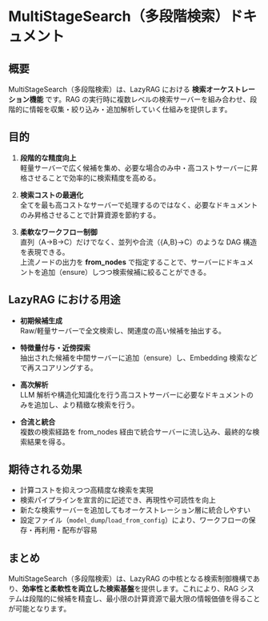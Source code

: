 # MultiStageSearch（多段階検索）ドキュメント

## 概要

MultiStageSearch（多段階検索）は、LazyRAG における **検索オーケストレーション機能** です。RAG の実行時に複数レベルの検索サーバーを組み合わせ、段階的に情報を収集・絞り込み・追加解析していく仕組みを提供します。

## 目的

1. **段階的な精度向上**  
   軽量サーバーで広く候補を集め、必要な場合のみ中・高コストサーバーに昇格させることで効率的に検索精度を高める。

2. **検索コストの最適化**  
   全てを最も高コストなサーバーで処理するのではなく、必要なドキュメントのみ昇格させることで計算資源を節約する。

3. **柔軟なワークフロー制御**  
   直列（A→B→C）だけでなく、並列や合流（{A,B}→C）のような DAG 構造を表現できる。  
   上流ノードの出力を **from_nodes** で指定することで、サーバーにドキュメントを追加（ensure）しつつ検索候補に絞ることができる。

## LazyRAG における用途

* **初期候補生成**  
  Raw/軽量サーバーで全文検索し、関連度の高い候補を抽出する。

* **特徴量付与・近傍探索**  
  抽出された候補を中間サーバーに追加（ensure）し、Embedding 検索などで再スコアリングする。

* **高次解析**  
  LLM 解析や構造化知識化を行う高コストサーバーに必要なドキュメントのみを追加し、より精緻な検索を行う。

* **合流と統合**  
  複数の検索経路を from_nodes 経由で統合サーバーに流し込み、最終的な検索結果を得る。

## 期待される効果

* 計算コストを抑えつつ高精度な検索を実現
* 検索パイプラインを宣言的に記述でき、再現性や可読性を向上
* 新たな検索サーバーを追加してもオーケストレーション層に統合しやすい
* 設定ファイル（`model_dump`/`load_from_config`）により、ワークフローの保存・再利用・配布が容易

## まとめ

MultiStageSearch（多段階検索）は、LazyRAG の中核となる検索制御機構であり、**効率性と柔軟性を両立した検索基盤**を提供します。これにより、RAG システムは段階的に候補を精査し、最小限の計算資源で最大限の情報価値を得ることが可能となります。
